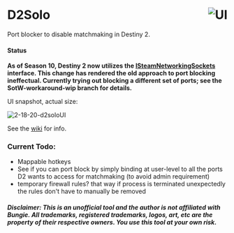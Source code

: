 # D2Solo<a href="https://ci.appveyor.com/project/fmmmlee/d2solo"><img src="https://ci.appveyor.com/api/projects/status/github/fmmmlee/d2solo" alt="UI" align="right"/></a>
Port blocker to disable matchmaking in Destiny 2.

#### Status


**As of Season 10, Destiny 2 now utilizes the [ISteamNetworkingSockets](https://github.com/ValveSoftware/GameNetworkingSockets) interface. This change has rendered the old approach to port blocking ineffectual. Currently trying out blocking a different set of ports; see the SotW-workaround-wip branch for details.**

UI snapshot, actual size:

![2-18-20-d2soloUI](https://user-images.githubusercontent.com/30479162/74798244-1b91fd80-5282-11ea-91c2-54d8e9ad6632.png)

See the [wiki](https://github.com/fmmmlee/D2Solo/wiki) for info.

### Current Todo:

- Mappable hotkeys
- See if you can port block by simply binding at user-level to all the ports D2 wants to access for matchmaking (to avoid admin requirement)
- temporary firewall rules? that way if process is terminated unexpectedly the rules don't have to manually be removed



##### Disclaimer: This is an unofficial tool and the author is not affiliated with Bungie. All trademarks, registered trademarks, logos, art, etc are the property of their respective owners. You use this tool at your own risk.
